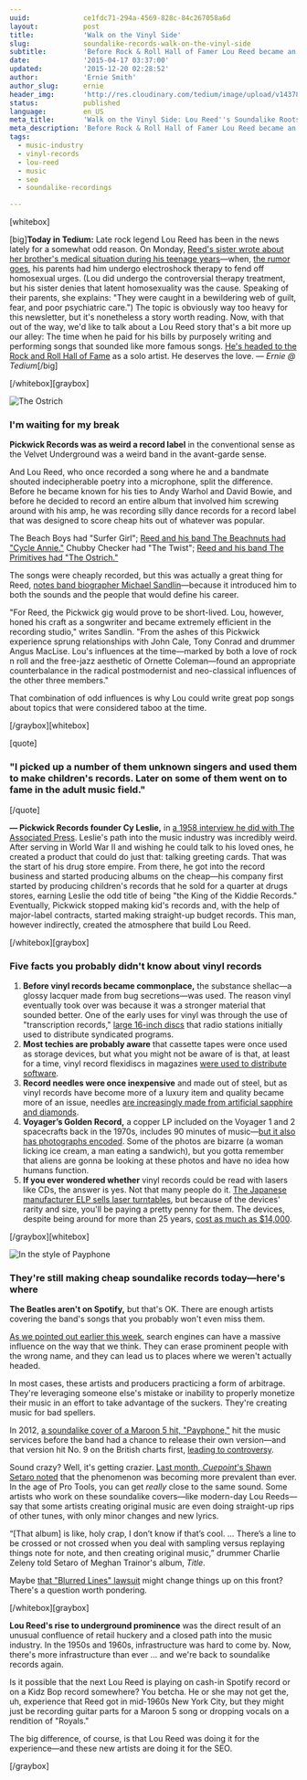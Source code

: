 ```yaml
---
uuid:             ce1fdc71-294a-4569-828c-84c267058a6d
layout:           post
title:            'Walk on the Vinyl Side'
slug:             soundalike-records-walk-on-the-vinyl-side
subtitle:         'Before Rock & Roll Hall of Famer Lou Reed became an rock icon, he cut his teeth on producing soundalike recordings. People are still making ''em today.'
date:             '2015-04-17 03:37:00'
updated:          '2015-12-20 02:28:52'
author:           'Ernie Smith'
author_slug:      ernie
header_img:       'http://res.cloudinary.com/tedium/image/upload/v1437842306/hmzvo9yysjxcwsolyldb'
status:           published
language:         en_US
meta_title:       'Walk on the Vinyl Side: Lou Reed''s Soundalike Roots'
meta_description: 'Before Rock & Roll Hall of Famer Lou Reed became an rock icon, he cut his teeth on producing soundalike recordings. People are still making ''em today.'
tags:
  - music-industry
  - vinyl-records
  - lou-reed
  - music
  - seo
  - soundalike-recordings

---
```


[whitebox]

[big]**Today in Tedium:** Late rock legend Lou Reed has been in the news lately for a somewhat odd reason. On Monday, [Reed's sister wrote about her brother's medical situation during his teenage years](https://medium.com/cuepoint/a-family-in-peril-lou-reed-s-sister-sets-the-record-straight-about-his-childhood-20e8399f84a3)—when, [the rumor goes](http://feministing.com/2013/10/29/how-lou-reeds-homosexuality-was-cured/), his parents had him undergo electroshock therapy to fend off homosexual urges. (Lou did undergo the controversial therapy treatment, but his sister denies that latent homosexuality was the cause. Speaking of their parents, she explains: "They were caught in a bewildering web of guilt, fear, and poor psychiatric care.") The topic is obviously way too heavy for this newsletter, but it's nonetheless a story worth reading. Now, with that out of the way, we'd like to talk about a Lou Reed story that's a bit more up our alley: The time when he paid for his bills by purposely writing and performing songs that sounded like more famous songs. [He's headed to the Rock and Roll Hall of Fame](https://rockhall.com/inductees/nominees/lou-reed/) as a solo artist. He deserves the love. _— Ernie @ Tedium_[/big]

[/whitebox][graybox]

![The Ostrich](http://res.cloudinary.com/tedium/image/upload/v1437842117/wq0ciulz1ljrd17faxig.jpg)

### I'm waiting for my break

**Pickwick Records was as weird a record label** in the conventional sense as the Velvet Underground was a weird band in the avant-garde sense.

And Lou Reed, who once recorded a song where he and a bandmate shouted indecipherable poetry into a microphone, split the difference. Before he became known for his ties to Andy Warhol and David Bowie, and before he decided to record an entire album that involved him screwing around with his amp, he was recording silly dance records for a record label that was designed to score cheap hits out of whatever was popular.

The Beach Boys had "Surfer Girl"; [Reed and his band The Beachnuts had "Cycle Annie."](https://www.youtube.com/watch?v=yWG61CocCok) Chubby Checker had "The Twist"; [Reed and his band The Primitives had "The Ostrich."](https://www.youtube.com/watch?v=5r998weOUiM)

The songs were cheaply recorded, but this was actually a great thing for Reed, [notes band biographer Michael Sandlin](http://www.loureed.com/features/prevu/)—because it introduced him to both the sounds and the people that would define his career.

"For Reed, the Pickwick gig would prove to be short-lived. Lou, however, honed his craft as a songwriter and became extremely efficient in the recording studio," writes Sandlin. "From the ashes of this Pickwick experience sprung relationships with John Cale, Tony Conrad and drummer Angus MacLise. Lou's influences at the time—marked by both a love of rock n roll and the free-jazz aesthetic of Ornette Coleman—found an appropriate counterbalance in the radical postmodernist and neo-classical influences of the other three members."

That combination of odd influences is why Lou could write great pop songs about topics that were considered taboo at the time.

[/graybox][whitebox]

[quote]
### "I picked up a number of them unknown singers and used them to make children's records. Later on some of them went on to fame in the adult music field."
[/quote]

**— Pickwick Records founder Cy Leslie,** in [a 1958 interview he did with The Associated Press](https://news.google.com/newspapers?nid=1842&dat=19580111&id=CR0sAAAAIBAJ&sjid=KMkEAAAAIBAJ&pg=825,4289179&hl=en). Leslie's path into the music industry was incredibly weird. After serving in World War II and wishing he could talk to his loved ones, he created a product that could do just that: talking greeting cards. That was the start of his drug store empire. From there, he got into the record business and started producing albums on the cheap—his company first started by producing children's records that he sold for a quarter at drugs stores, earning Leslie the odd title of being "the King of the Kiddie Records." Eventually, Pickwick stopped making kid's records and, with the help of major-label contracts, started making straight-up budget records. This man, however indirectly, created the atmosphere that build Lou Reed.

[/whitebox][graybox]

### Five facts you probably didn't know about vinyl records

1. **Before vinyl records became commonplace,** the substance shellac—a glossy lacquer made from bug secretions—was used. The reason vinyl eventually took over was because it was a stronger material that sounded better. One of the early uses for vinyl was through the use of "transcription records," [large 16-inch discs](http://randsesotericotr.podbean.com/p/types-of-transcriptions-and-radio-recordings/) that radio stations initially used to distribute syndicated programs.
2. **Most techies are probably aware** that cassette tapes were once used as storage devices, but what you might not be aware of is that, at least for a time, vinyl record flexidiscs in magazines [were used to distribute software](http://shortformblog.com/post/22172037428/rare-file-format-floppy-rom).
3. **Record needles were once inexpensive** and made out of steel, but as vinyl records have become more of a luxury item and quality became more of an issue, needles [are increasingly made from artificial sapphire and diamonds](http://techchannel.radioshack.com/buy-needles-record-player-2342.html).
4. **Voyager’s Golden Record,** a copper LP included on the Voyager 1 and 2 spacecrafts back in the 1970s, includes 90 minutes of music—[but it also has photographs encoded](http://www.smithsonianmag.com/science-nature/what-is-on-voyagers-golden-record-73063839/). Some of the photos are bizarre (a woman licking ice cream, a man eating a sandwich), but you gotta remember that aliens are gonna be looking at these photos and have no idea how humans function.
5. **If you ever wondered whether** vinyl records could be read with lasers like CDs, the answer is yes. Not that many people do it. [The Japanese manufacturer ELP sells laser turntables](http://www.elpj.com/), but because of the devices' rarity and size, you'll be paying a pretty penny for them. The devices, despite being around for more than 25 years, [cost as much as $14,000](http://www.elpj.com/product/price.php).

[/graybox][whitebox]

![In the style of Payphone](http://res.cloudinary.com/tedium/image/upload/v1437842074/hx8zsp4mmiezvoaxybhe.jpg)

### They're still making cheap soundalike records today—here's where

**The Beatles aren't on Spotify,** but that's OK. There are enough artists covering the band's songs that you probably won't even miss them.

[As we pointed out earlier this week](https://medium.com/tedium-the-dull-side-of-the-internet/google-bing-and-siri-have-a-paul-rand-problem-7c59f921f628), search engines can have a massive influence on the way that we think. They can erase prominent people with the wrong name, and they can lead us to places where we weren't actually headed.

In most cases, these artists and producers practicing a form of arbitrage. They're leveraging someone else's mistake or inability to properly monetize their music in an effort to take advantage of the suckers. They're creating music for bad spellers.

In 2012, [a soundalike cover of a Maroon 5 hit, "Payphone,"](https://www.youtube.com/watch?v=_ai6nBDTJwU) hit the music services before the band had a chance to release their own version—and that version hit No. 9 on the British charts first, [leading to controversy](http://www.telegraph.co.uk/culture/music/music-news/9367019/Maroon-5-and-the-new-phenomenon-baffling-the-music-industry.html).

Sound crazy? Well, it's getting crazier. [Last month, _Cuepoint_'s Shawn Setaro noted](https://medium.com/cuepoint/soundalike-songs-are-a-two-faced-business-f44ca9678bef) that the phenomenon was becoming more prevalent than ever. In the age of Pro Tools, you can get _really_ close to the same sound. Some artists who work on these soundalike covers—like modern-day Lou Reeds—say that some artists creating original music are even doing straight-up rips of other tunes, with only minor changes and new lyrics.

“[That album] is like, holy crap, I don’t know if that’s cool. … There’s a line to be crossed or not crossed when you deal with sampling versus replaying things note for note, and then creating original music,” drummer Charlie Zeleny told Setaro of Meghan Trainor's album, _Title_.

Maybe [that "Blurred Lines" lawsuit](http://www.rollingstone.com/music/news/blurred-lines-lawsuit-5-major-music-industry-implications-20150312) might change things up on this front? There's a question worth pondering.

[/whitebox][graybox]

**Lou Reed's rise to underground prominence** was the direct result of an unusual confluence of retail huckery and a closed path into the music industry. In the 1950s and 1960s, infrastructure was hard to come by. Now, there's more infrastructure than ever … and we're back to soundalike records again.

Is it possible that the next Lou Reed is playing on cash-in Spotify record or on a Kidz Bop record somewhere? You betcha. He or she may not get the, uh, experience that Reed got in mid-1960s New York City, but they might just be recording guitar parts for a Maroon 5 song or dropping vocals on a rendition of "Royals."

The big difference, of course, is that Lou Reed was doing it for the experience—and these new artists are doing it for the SEO.

[/graybox]
